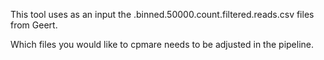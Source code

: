 This tool uses as an input the <X>.binned.50000.count.filtered.reads.csv files from Geert.

Which files you would like to cpmare needs to be adjusted in the pipeline.